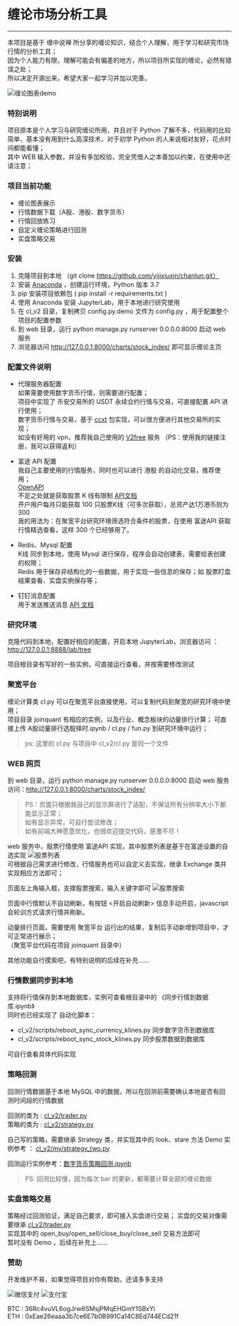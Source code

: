 # 缠论市场分析工具

---

本项目是基于 缠中说禅 所分享的缠论知识，结合个人理解，用于学习和研究市场行情的分析工具；  
因为个人能力有限，理解可能会有偏差的地方，所以项目所实现的缠论，必然有错误之处；  
所以决定开源出来，希望大家一起学习并加以完善。

![缠论图表demo](img/chanlun_demo.png)


### 特别说明

项目原本是个人学习与研究缠论所用，并且对于 Python 了解不多，代码用的比较简单，基本没有用到什么高深技术，对于初学 Python 的人来说相对友好，花点时间都能看懂；  
其中 WEB 输入参数，并没有多加校验，完全凭借人之本善加以约束，在使用中还请注意；  


### 项目当前功能

* 缠论图表展示
* 行情数据下载（A股、港股、数字货币）
* 行情回放练习
* 自定义缠论策略进行回测
* 实盘策略交易


### 安装

1. 克隆项目到本地 （git clone https://github.com/yijixiuxin/chanlun.git）
2. 安装 [Anaconda](https://www.anaconda.com/) ，创建运行环境，Python 版本 3.7
3. pip 安装项目依赖包 ( pip install -r requirements.txt )
4. 使用 Anaconda 安装 JupyterLab，用于本地进行研究使用
5. 在 cl_v2 目录，复制拷贝 config.py.demo 文件为 config.py ，用于配置整个项目的配置参数
6. 到 web 目录，运行 python manage.py runserver 0.0.0.0:8000 启动 web 服务
7. 浏览器访问 http://127.0.0.1:8000/charts/stock_index/ 即可显示缠论主页

### 配置文件说明

* 代理服务器配置  
如果需要使用数字货币行情，则需要进行配置；   
项目中实现了 币安交易所的 USDT 永续合约行情与交易，可直接配置 API 进行使用；   
数字货币行情与交易，基于 [ccxt](https://github.com/ccxt/ccxt) 包实现，可以很方便进行其他交易所的实现；  
如没有好用的 vpn，推荐我自己使用的 [V2free](https://w1.ddnsgo.xyz/auth/register?code=RFb5) 服务 （PS：使用我的链接注册，我可以获得返利） 
   
* 富途 API 配置  
我自己主要使用的行情服务，同时也可以进行 港股 的自动化交易，推荐使用；  
[OpenAPI](https://www.futunn.com/download/OpenAPI?lang=zh-CN)  
不足之处就是获取股票 K 线有限制 [API文档](https://openapi.futunn.com/futu-api-doc/intro/authority.html)  
开户用户每月只能获取 100 只股票K线（可多次获取），总资产达1万港币则为 300   
我的用法为：在聚宽平台研究环境筛选符合条件的股票，在使用 富途API 获取行情精选查看，这样 300 个已经够用了。

* Redis、Mysql 配置   
K线 同步到本地，使用 Mysql 进行保存，程序会自动创建表，需要给表创建的权限；  
Redis 用于保存非结构化的一些数据，用于实现一些信息的保存；如 股票盯盘结果查看、实盘实例保存等；

* 钉钉消息配置  
用于发送推送消息 [API 文档](https://open.dingtalk.com/document/robots/custom-robot-access)

### 研究环境

克隆代码到本地，配置好相应的配置，开启本地 JupyterLab，浏览器访问 ： http://127.0.0.1:8888/lab/tree   

项目根目录有写好的一些实例，可直接运行查看，并按需要修改测试

### 聚宽平台

缠论计算类 cl.py 可以在聚宽平台直接使用，可以复制代码到聚宽的研究环境中使用；   
项目目录 joinquant 有相应的实例，以及行业、概念板块的动量排行计算；
可直接上传 A股动量排行选股择时.ipynb / cl.py / fun.py 到研究环境中运行；
> ps: 这里的 cl.py 与项目中 cl_v2/cl.py 是同一个文件

### WEB 网页

到 web 目录，运行 python manage.py runserver 0.0.0.0:8000 启动 web 服务   
访问：http://127.0.0.1:8000/charts/stock_index/

> PS：页面只根据我自己的显示屏进行了适配，不保证所有分辨率大小下都能显示正常；   
> 如有显示异常，可自行尝试修改；  
> 如有前端大神愿意优化，也很欢迎提交代码，感激不尽！

web 服务中，股票行情使用 富途API 实现，其中股票列表是基于在富途设置的自选实现
![股票列表](img/my_stocks_code.png)  
可根据自己需求进行修改，行情服务也可以自定义去实现，继承 Exchange 类并实现相应方法即可； 

页面左上角输入框，支撑股票搜索，输入关键字即可
![股票搜索](img/stock_search.png) 

页面中行情默认不自动刷新，有按钮 <开启自动刷新> 信息手动开启，javascript 会轮训方式请求行情并刷新。

动量排行页面，需要使用 聚宽平台 运行出的结果，复制后手动新增到项目中，才可正常进行展示；  
（聚宽平台代码在项目 joinquant 目录中）

其他功能自行摸索吧，有特别说明的后续在补充......


### 行情数据同步到本地

支持将行情保存到本地数据库，实例可查看根目录中的 《同步行情到数据库.ipynb》  
同时也已经实现了 自动化脚本：
* cl_v2/scripts/reboot_sync_currency_klines.py 同步数字货币到数据库
* cl_v2/scripts/reboot_sync_stock_klines.py 同步股票数据到数据库

可自行查看具体代码实现

### 策略回测

回测行情数据基于本地 MySQL 中的数据，所以在回测前需要确认本地是否有回测时间段的行情数据

回测的类为 : [cl_v2/trader.py](cl_v2/trader.py)  
策略的类为 : [cl_v2/strategy.py](cl_v2/strategy.py)

自己写的策略，需要继承 Strategy 类，并实现其中的 look、stare 方法
Demo 实例参考 ： [cl_v2/my/strategy_two.py](cl_v2/my/strategy_two.py)

回测运行实例参考：[数字货币策略回测.ipynb](数字货币策略回测.ipynb)

> PS: 回测比较慢，因为每次 bar 的更新，都需要计算全部的缠论数据


### 实盘策略交易

策略经过回测验证，满足自己要求，即可接入实盘进行交易；
实盘的交易对像需要继承 [cl_v2/trader.py](cl_v2/trader.py)   
实现其中的 open_buy/open_sell/close_buy/close_sell 交易方法即可  
暂时没有 Demo ，后续在补充上......

### 赞助
开发维护不易，如果觉得项目对你有帮助，还请多多支持

![微信支付](img/wx_pay.jpg)
![支付宝](img/zfb_pay.jpg)

BTC : 36Rc4vuVL6ogJrw6SMsjPMqEHGmY1SBxYi  
ETH : 0xEae26eaaa3b7ce6E7b0B991Ca14C8Ed744ECd21f